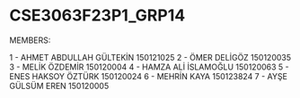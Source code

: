 # CSE3063F23P1_GRP14

MEMBERS:

1 - AHMET ABDULLAH GÜLTEKİN 150121025
2 - ÖMER DELİGÖZ 150120035
3 - MELİK ÖZDEMİR 150120004
4 - HAMZA ALİ İSLAMOĞLU 150120063
5 - ENES HAKSOY ÖZTÜRK 150120024
6 - MEHRİN KAYA 150123824
7 - AYŞE GÜLSÜM EREN 150120005
